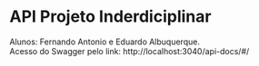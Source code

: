# API Projeto Inderdiciplinar
Alunos: Fernando Antonio e Eduardo Albuquerque.<br>
Acesso do Swagger pelo link: http://localhost:3040/api-docs/#/
